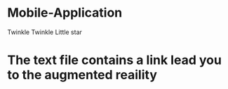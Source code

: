 # Mobile-Application
Twinkle Twinkle Little star
<h1> The text file contains a link lead you to the augmented reaility </h1>

